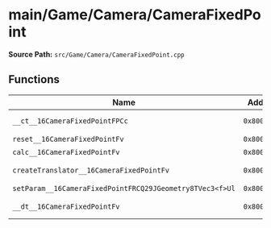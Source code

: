 # main/Game/Camera/CameraFixedPoint

**Source Path:** `src/Game/Camera/CameraFixedPoint.cpp`

## Functions

| Name | Address | Match % |
|------|---------|---------|
| `__ct__16CameraFixedPointFPCc` | `0x8009B93C` | :white_check_mark: (100.0%) |
| `reset__16CameraFixedPointFv` | `0x8009B988` | :x: (0.0%) |
| `calc__16CameraFixedPointFv` | `0x8009BA14` | :x: (0.0%) |
| `createTranslator__16CameraFixedPointFv` | `0x8009BD18` | :white_check_mark: (100.0%) |
| `setParam__16CameraFixedPointFRCQ29JGeometry8TVec3<f>Ul` | `0x8009BD60` | :x: (0.0%) |
| `__dt__16CameraFixedPointFv` | `0x8009BD80` | :white_check_mark: (100.0%) |